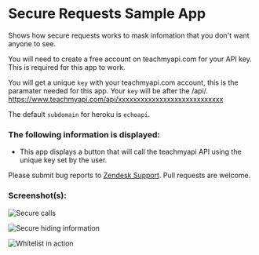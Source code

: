 # Secure Requests Sample App

Shows how secure requests works to mask infomation that you don't want anyone to see.

You will need to create a free account on teachmyapi.com for your API key. This is required for this app to work.

You will get a unique `key` with your teachmyapi.com account, this is the paramater needed for this app.
Your `key` will be after the /api/. https://www.teachmyapi.com/api/xxxxxxxxxxxxxxxxxxxxxxxxxxxx

The default `subdomain` for heroku is `echoapi`.

### The following information is displayed:

* This app displays a button that will call the teachmyapi API using the unique key set by the user.

Please submit bug reports to [Zendesk Support](https://support.zendesk.com/hc). Pull requests are welcome.

### Screenshot(s):
![Secure calls](http://f.cl.ly/items/2S4223223b2m0L0c0p1s/demo1.gif)

![Secure hiding information](http://f.cl.ly/items/1U0G2f1T2Q372m3d3s3I/demo2.gif)

![Whitelist in action](http://f.cl.ly/items/3q2Y033m0d0w1k3u1O1c/demo3.gif)
